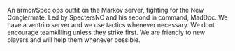An armor/Spec ops outfit on the Markov server, fighting for the New
Conglermate. Led by SpectersNC and his second in command, MadDoc. We
have a ventrilo server and we use tactics whenever necessary. We dont
encourage teamkilling unless they strike first. We are friendly to new
players and will help them whenever possible.
